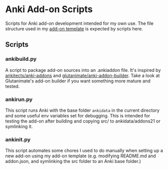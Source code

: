 # Anki Add-on Scripts

Scripts for Anki add-on development intended for my own use. The file structure used in my [add-on template](https://github.com/abdnh/anki-addon-template) is expected by scripts here.

## Scripts

### ankibuild.py

A script to package add-on sources into an .ankiaddon file. It's inspired by [ankitects/anki-addons](https://github.com/ankitects/anki-addons) and [glutanimate/anki-addon-builder](https://github.com/glutanimate/anki-addon-builder). Take a look at Glutanimate's add-on builder if you want something more mature and tested.

### ankirun.py

This script runs Anki with the base folder `ankidata` in the current directory and some useful env variables set for debugging.
This is intended for testing the add-on after building and copying src/ to ankidata/addons21 or symlinking it.

### ankinit.py

This script automates some chores I used to do manually when setting up a new add-on using my add-on template (e.g. modifying README.md and addon.json, and symlinking the src folder to an Anki base folder.)
